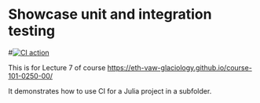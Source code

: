 # Showcase unit and integration testing

#[![CI action](https://github.com/eth-vaw-glaciology/course-101-0257361u50-00-L6Testing-subfolders.jl/actions/workflows/CI.yml/badge.svg)](https://github.com/eth-vaw-glaciology/course-101-0250-00-L6Testing-subfolders.jl/actions/workflows/CI.yml)

This is for Lecture 7 of course
https://eth-vaw-glaciology.github.io/course-101-0250-00/

It demonstrates how to use CI for a Julia project in a subfolder.